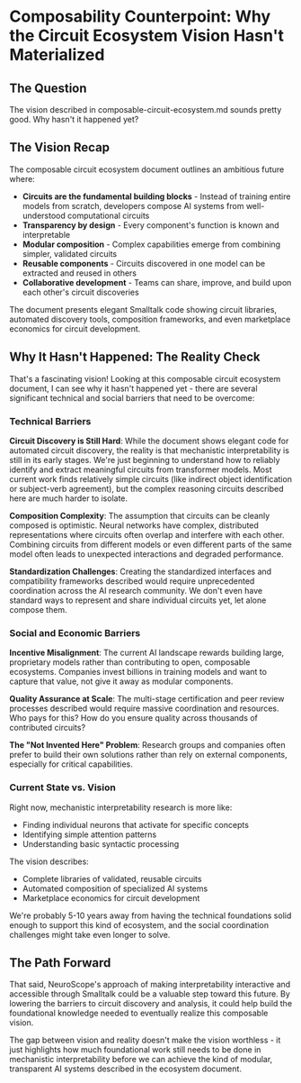 # Composability Counterpoint: Why the Circuit Ecosystem Vision Hasn't Materialized

## The Question

The vision described in composable-circuit-ecosystem.md sounds pretty good. Why hasn't it happened yet?

## The Vision Recap

The composable circuit ecosystem document outlines an ambitious future where:

- **Circuits are the fundamental building blocks** - Instead of training entire models from scratch, developers compose AI systems from well-understood computational circuits
- **Transparency by design** - Every component's function is known and interpretable
- **Modular composition** - Complex capabilities emerge from combining simpler, validated circuits
- **Reusable components** - Circuits discovered in one model can be extracted and reused in others
- **Collaborative development** - Teams can share, improve, and build upon each other's circuit discoveries

The document presents elegant Smalltalk code showing circuit libraries, automated discovery tools, composition frameworks, and even marketplace economics for circuit development.

## Why It Hasn't Happened: The Reality Check

That's a fascinating vision! Looking at this composable circuit ecosystem document, I can see why it hasn't happened yet - there are several significant technical and social barriers that need to be overcome:

### Technical Barriers

**Circuit Discovery is Still Hard**: While the document shows elegant code for automated circuit discovery, the reality is that mechanistic interpretability is still in its early stages. We're just beginning to understand how to reliably identify and extract meaningful circuits from transformer models. Most current work finds relatively simple circuits (like indirect object identification or subject-verb agreement), but the complex reasoning circuits described here are much harder to isolate.

**Composition Complexity**: The assumption that circuits can be cleanly composed is optimistic. Neural networks have complex, distributed representations where circuits often overlap and interfere with each other. Combining circuits from different models or even different parts of the same model often leads to unexpected interactions and degraded performance.

**Standardization Challenges**: Creating the standardized interfaces and compatibility frameworks described would require unprecedented coordination across the AI research community. We don't even have standard ways to represent and share individual circuits yet, let alone compose them.

### Social and Economic Barriers

**Incentive Misalignment**: The current AI landscape rewards building large, proprietary models rather than contributing to open, composable ecosystems. Companies invest billions in training models and want to capture that value, not give it away as modular components.

**Quality Assurance at Scale**: The multi-stage certification and peer review processes described would require massive coordination and resources. Who pays for this? How do you ensure quality across thousands of contributed circuits?

**The "Not Invented Here" Problem**: Research groups and companies often prefer to build their own solutions rather than rely on external components, especially for critical capabilities.

### Current State vs. Vision

Right now, mechanistic interpretability research is more like:
- Finding individual neurons that activate for specific concepts
- Identifying simple attention patterns
- Understanding basic syntactic processing

The vision describes:
- Complete libraries of validated, reusable circuits
- Automated composition of specialized AI systems
- Marketplace economics for circuit development

We're probably 5-10 years away from having the technical foundations solid enough to support this kind of ecosystem, and the social coordination challenges might take even longer to solve.

## The Path Forward

That said, NeuroScope's approach of making interpretability interactive and accessible through Smalltalk could be a valuable step toward this future. By lowering the barriers to circuit discovery and analysis, it could help build the foundational knowledge needed to eventually realize this composable vision.

The gap between vision and reality doesn't make the vision worthless - it just highlights how much foundational work still needs to be done in mechanistic interpretability before we can achieve the kind of modular, transparent AI systems described in the ecosystem document.